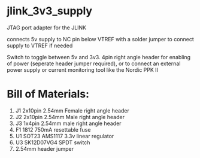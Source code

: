 # jlink_3v3_supply
JTAG port adapter for the JLINK

connects 5v supply to NC pin below VTREF with a solder jumper to connect supply to VTREF if needed

Switch to toggle between 5v and 3v3. 4pin right angle header for enabling of power (seperate header jumper required), or to connect an external power supply or current monitoring tool like the Nordic PPK II

# Bill of Materials:
1) J1 2x10pin 2.54mm Female right angle header
2) J2 2x10pin 2.54mm Male right angle header
3) J3 1x4pin 2.54mm male right angle header
4) F1 1812 750mA resettable fuse
5) U1 SOT23 AMS1117 3.3v linear regulator
6) U3 SK12D07VG4 SPDT switch
7) 2.54mm header jumper
 
